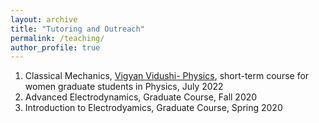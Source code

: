 ```yaml
---
layout: archive
title: "Tutoring and Outreach"
permalink: /teaching/
author_profile: true
---
```


1. Classical Mechanics, [Vigyan Vidushi- Physics](https://vv.hbcse.tifr.res.in), short-term course for women graduate students in Physics, July 2022
2. Advanced Electrodynamics, Graduate Course, Fall 2020
3. Introduction to Electrodyamics, Graduate Course, Spring 2020
  


